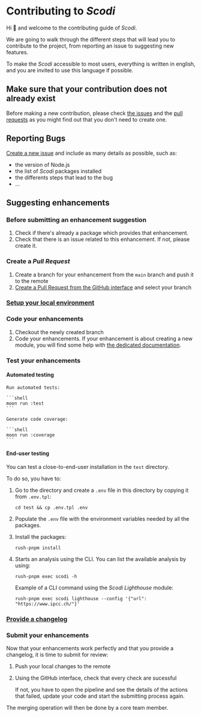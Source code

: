 # Contributing to _Scodi_

Hi 👋 and welcome to the contributing guide of _Scodi_.

We are going to walk through the different steps that will lead you to contribute to the project, from reporting an issue to suggesting new features.

To make the _Scodi_ accessible to most users, everything is written in english, and you are invited to use this language if possible.

## Make sure that your contribution does not already exist

Before making a new contribution, please check [the issues](https://github.com/bgatellier/scodi/issues) and the [pull requests](https://github.com/bgatellier/scodi/pulls) as you might find out that you don't need to create one.

## Reporting Bugs

[Create a new issue](https://github.com/bgatellier/scodi/issues/new/choose) and include as many details as possible, such as:
* the version of Node.js
* the list of _Scodi_ packages installed
* the differents steps that lead to the bug
* ...

## Suggesting enhancements

### Before submitting an enhancement suggestion

1. Check if there's already a package which provides that enhancement.
2. Check that there is an issue related to this enhancement. If not, please create it.

### Create a _Pull Request_

1. Create a branch for your enhancement from the `main` branch and push it to the remote
2. [Create a Pull Request from the GitHub interface](https://github.com/bgatellier/scodi/compare) and select your branch

### [Setup your local environment](docs/SETUP_LOCAL_ENVIRONMENT.md)

### Code your enhancements

1. Checkout the newly created branch
2. Code your enhancements. If your enhancement is about creating a new module, you will find some help with [the dedicated documentation](docs/CREATE_NEW_MODULE.md).

### Test your enhancements

#### Automated testing

    Run automated tests:

    ```shell
    moon run :test
    ```

    Generate code coverage:

    ```shell
    moon run :coverage
    ```

#### End-user testing

You can test a close-to-end-user installation in the `test` directory.

To do so, you have to:

1. Go to the directory and create a `.env` file in this directory by copying it from `.env.tpl`:

    ```shell
    cd test && cp .env.tpl .env
    ````

2. Populate the `.env` file with the environment variables needed by all the packages.

3. Install the packages:

    ```shell
    rush-pnpm install
    ````

4. Starts an analysis using the CLI. You can list the available analysis by using:

    ```shell
    rush-pnpm exec scodi -h
    ```

    Example of a CLI command using the _Scodi Lighthouse_ module:

    ```shell
    rush-pnpm exec scodi lighthouse --config '{"url": "https://www.ipcc.ch/"}'
    ```

### [Provide a changelog](docs/PROVIDE_CHANGELOG.md)

### Submit your enhancements

Now that your enhancements work perfectly and that you provide a changelog, it is time to submit for review:

1. Push your local changes to the remote
2. Using the GitHub interface, check that every check are sucessful
    
    If not, you have to open the pipeline and see the details of the actions that failed, update your code and start the submitting process again.

The merging operation will then be done by a core team member.
